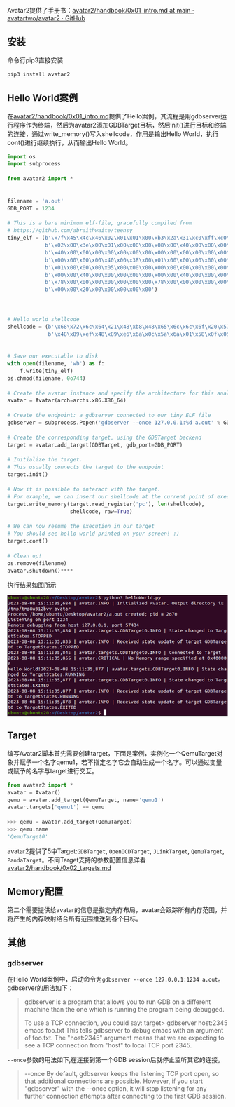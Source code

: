 Avatar2提供了手册书：[avatar2/handbook/0x01_intro.md at main · avatartwo/avatar2 · GitHub](https://github.com/avatartwo/avatar2/blob/main/handbook/0x01_intro.md)
## 安装
命令行pip3直接安装

```python
pip3 install avatar2
```

## Hello World案例
在[avatar2/handbook/0x01_intro.md](https://github.com/avatartwo/avatar2/blob/main/handbook/0x01_intro.md)提供了Hello案例，其流程是用gdbserver运行程序作为终端，然后为avatar2添加GDBTarget目标，然后init()进行目标和终端的连接，通过write_memory()写入shellcode，作用是输出Hello World，执行cont()进行继续执行，从而输出Hello World。

```python
import os
import subprocess

from avatar2 import *


filename = 'a.out'
GDB_PORT = 1234          

# This is a bare minimum elf-file, gracefully compiled from 
# https://github.com/abraithwaite/teensy
tiny_elf = (b'\x7f\x45\x4c\x46\x02\x01\x01\x00\xb3\x2a\x31\xc0\xff\xc0\xcd\x80'
            b'\x02\x00\x3e\x00\x01\x00\x00\x00\x08\x00\x40\x00\x00\x00\x00\x00'
            b'\x40\x00\x00\x00\x00\x00\x00\x00\x00\x00\x00\x00\x00\x00\x00\x00'
            b'\x00\x00\x00\x00\x40\x00\x38\x00\x01\x00\x00\x00\x00\x00\x00\x00'
            b'\x01\x00\x00\x00\x05\x00\x00\x00\x00\x00\x00\x00\x00\x00\x00\x00'
            b'\x00\x00\x40\x00\x00\x00\x00\x00\x00\x00\x40\x00\x00\x00\x00\x00'
            b'\x78\x00\x00\x00\x00\x00\x00\x00\x78\x00\x00\x00\x00\x00\x00\x00'
            b'\x00\x00\x20\x00\x00\x00\x00\x00')
            
            

# Hello world shellcode
shellcode = (b'\x68\x72\x6c\x64\x21\x48\xb8\x48\x65\x6c\x6c\x6f\x20\x57\x6f\x50'
             b'\x48\x89\xef\x48\x89\xe6\x6a\x0c\x5a\x6a\x01\x58\x0f\x05')
          

# Save our executable to disk
with open(filename, 'wb') as f:
    f.write(tiny_elf)
os.chmod(filename, 0o744)

# Create the avatar instance and specify the architecture for this analysis
avatar = Avatar(arch=archs.x86.X86_64)

# Create the endpoint: a gdbserver connected to our tiny ELF file
gdbserver = subprocess.Popen('gdbserver --once 127.0.0.1:%d a.out' % GDB_PORT, shell=True)

# Create the corresponding target, using the GDBTarget backend
target = avatar.add_target(GDBTarget, gdb_port=GDB_PORT)

# Initialize the target. 
# This usually connects the target to the endpoint
target.init()

# Now it is possible to interact with the target.
# For example, we can insert our shellcode at the current point of execution
target.write_memory(target.read_register('pc'), len(shellcode),
                    shellcode, raw=True)

# We can now resume the execution in our target
# You should see hello world printed on your screen! :)
target.cont()

# Clean up!
os.remove(filename)
avatar.shutdown()****
```

执行结果如图所示

![](images/Pasted%20image%2020230808153008.png)

## Target
编写Avatar2脚本首先需要创建target，下面是案例，实例化一个QemuTarget对象并赋予一个名字qemu1，若不指定名字它会自动生成一个名字。可以通过变量或赋予的名字与target进行交互。

```python
from avatar2 import *
avatar = Avatar()
qemu = avatar.add_target(QemuTarget, name='qemu1')
avatar.targets['qemu1'] == qemu

>>> qemu = avatar.add_target(QemuTarget)
>>> qemu.name
'QemuTarget0'
```

avatar2提供了5中Target:`GDBTarget`, `OpenOCDTarget`, `JLinkTarget`, `QemuTarget`, `PandaTarget`。不同Target支持的参数配置信息详看[avatar2/handbook/0x02_targets.md](https://github.com/avatartwo/avatar2/blob/main/handbook/0x02_targets.md)

## Memory配置
第二个需要提供给avatar的信息是指定内存布局，avatar会跟踪所有内存范围，并将产生的内存映射结合所有范围推送到各个目标。





## 其他
### gdbserver
在Hello World案例中，启动命令为`gdbserver --once 127.0.0.1:1234 a.out`。gdbserver的用法如下：

>gdbserver is a program that allows you to run GDB on a different machine than the one which is running the program being debugged.
>
>To use a TCP connection, you could say:
               target> gdbserver host:2345 emacs foo.txt
       This tells gdbserver to debug emacs with an argument of foo.txt. The
       "host:2345" argument means that we are expecting to see a TCP
       connection from "host" to local TCP port 2345.

`--once`参数的用法如下,在连接到第一个GDB session后就停止监听其它的连接。

>--once
           By default, gdbserver keeps the listening TCP port open, so that
           additional connections are possible.  However, if you start
           "gdbserver" with the --once option, it will stop listening for any
           further connection attempts after connecting to the first GDB
           session.

